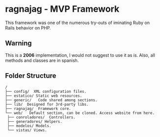 # ragnajag - MVP Framework
This framework was one of the numerous try-outs of iminating Ruby on Rails behavior on PHP.

## Warning
This is a **2006** implementation, I would not suggest to use it as is. Also, all methods and classes are in spanish.

## Folder Structure
```
/
├── config/  XML configuration files.
├── estatico/ Static web resources.
├── generic/   Code shared among sections.
├── lib/  Designed for 3rd-party libs.
├── ragnajag/  Framework core.
└── web/   Default section, can be cloned. Access website from here.
 ├── conroladores/  Controllers.
 ├── generadores/ Helpers.
 ├── modelos/ Models.
 └── vistas/ Views.
```
